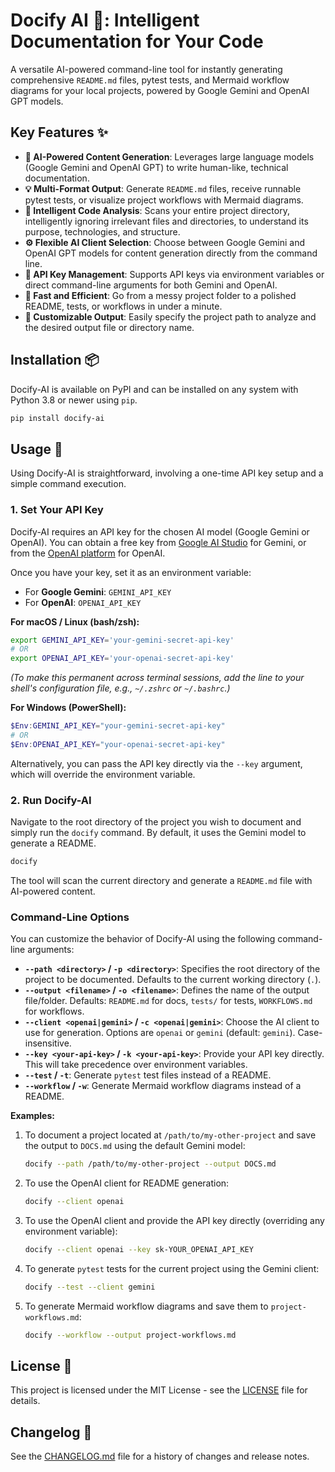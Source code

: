 # Docify AI 🚀: Intelligent Documentation for Your Code

A versatile AI-powered command-line tool for instantly generating comprehensive `README.md` files, pytest tests, and Mermaid workflow diagrams for your local projects, powered by Google Gemini and OpenAI GPT models.


## Key Features ✨

*   **🤖 AI-Powered Content Generation**: Leverages large language models (Google Gemini and OpenAI GPT) to write human-like, technical documentation.
*   **💡 Multi-Format Output**: Generate `README.md` files, receive runnable pytest tests, or visualize project workflows with Mermaid diagrams.
*   **📂 Intelligent Code Analysis**: Scans your entire project directory, intelligently ignoring irrelevant files and directories, to understand its purpose, technologies, and structure.
*   **⚙️ Flexible AI Client Selection**: Choose between Google Gemini and OpenAI GPT models for content generation directly from the command line.
*   **🔑 API Key Management**: Supports API keys via environment variables or direct command-line arguments for both Gemini and OpenAI.
*   **🚀 Fast and Efficient**: Go from a messy project folder to a polished README, tests, or workflows in under a minute.
*   **🔧 Customizable Output**: Easily specify the project path to analyze and the desired output file or directory name.


## Installation 📦

Docify-AI is available on PyPI and can be installed on any system with Python 3.8 or newer using `pip`.

```bash
pip install docify-ai
```

## Usage 🚀

Using Docify-AI is straightforward, involving a one-time API key setup and a simple command execution.

### 1. Set Your API Key

Docify-AI requires an API key for the chosen AI model (Google Gemini or OpenAI). You can obtain a free key from [Google AI Studio](https://aistudio.google.com/app/apikey) for Gemini, or from the [OpenAI platform](https://platform.openai.com/api-keys) for OpenAI.

Once you have your key, set it as an environment variable:

*   For **Google Gemini**: `GEMINI_API_KEY`
*   For **OpenAI**: `OPENAI_API_KEY`

**For macOS / Linux (bash/zsh):**

```bash
export GEMINI_API_KEY='your-gemini-secret-api-key'
# OR
export OPENAI_API_KEY='your-openai-secret-api-key'
```
*(To make this permanent across terminal sessions, add the line to your shell's configuration file, e.g., `~/.zshrc` or `~/.bashrc`.)*

**For Windows (PowerShell):**

```powershell
$Env:GEMINI_API_KEY="your-gemini-secret-api-key"
# OR
$Env:OPENAI_API_KEY="your-openai-secret-api-key"
```

Alternatively, you can pass the API key directly via the `--key` argument, which will override the environment variable.

### 2. Run Docify-AI

Navigate to the root directory of the project you wish to document and simply run the `docify` command. By default, it uses the Gemini model to generate a README.

```bash
docify
```
The tool will scan the current directory and generate a `README.md` file with AI-powered content.

### Command-Line Options

You can customize the behavior of Docify-AI using the following command-line arguments:

*   **`--path <directory>` / `-p <directory>`**: Specifies the root directory of the project to be documented. Defaults to the current working directory (`.`).
*   **`--output <filename>` / `-o <filename>`**: Defines the name of the output file/folder. Defaults: `README.md` for docs, `tests/` for tests, `WORKFLOWS.md` for workflows.
*   **`--client <openai|gemini>` / `-c <openai|gemini>`**: Choose the AI client to use for generation. Options are `openai` or `gemini` (default: `gemini`). Case-insensitive.
*   **`--key <your-api-key>` / `-k <your-api-key>`**: Provide your API key directly. This will take precedence over environment variables.
*   **`--test` / `-t`**: Generate `pytest` test files instead of a README.
*   **`--workflow` / `-w`**: Generate Mermaid workflow diagrams instead of a README.

**Examples:**

1.  To document a project located at `/path/to/my-other-project` and save the output to `DOCS.md` using the default Gemini model:

    ```bash
    docify --path /path/to/my-other-project --output DOCS.md
    ```

2.  To use the OpenAI client for README generation:

    ```bash
    docify --client openai
    ```

3.  To use the OpenAI client and provide the API key directly (overriding any environment variable):

    ```bash
    docify --client openai --key sk-YOUR_OPENAI_API_KEY
    ```

4.  To generate `pytest` tests for the current project using the Gemini client:

    ```bash
    docify --test --client gemini
    ```

5.  To generate Mermaid workflow diagrams and save them to `project-workflows.md`:

    ```bash
    docify --workflow --output project-workflows.md
    ```

## License 📄

This project is licensed under the MIT License - see the [LICENSE](LICENSE) file for details.

## Changelog 📜

See the [CHANGELOG.md](CHANGELOG.md) file for a history of changes and release notes.